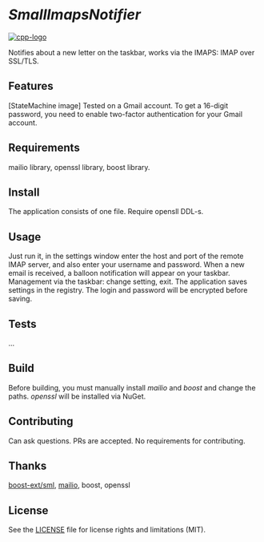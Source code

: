 # _SmallImapsNotifier_
[![cpp-logo](https://img.shields.io/badge/C++v20-Solutions-blue.svg?style=flat&logo=c%2B%2B)](
https://en.wikipedia.org/wiki/C++
)

Notifies about a new letter on the taskbar, works via the IMAPS: IMAP over SSL/TLS.

## Features
[StateMachine image]
Tested on a Gmail account. To get a 16-digit password, you need to enable two-factor authentication for your Gmail account.

## Requirements
mailio library, openssl library, boost library.

## Install
The application consists of one file. Require opensll DDL-s.

## Usage
Just run it, in the settings window enter the host and port of the remote IMAP server, and also enter your username and password.
When a new email is received, a balloon notification will appear on your taskbar.
Management via the taskbar: change setting, exit.
The application saves settings in the registry. The login and password will be encrypted before saving.

## Tests
...

## Build
Before building, you must manually install *mailio* and *boost* and change the paths.
*openssl* will be installed via NuGet.

## Contributing
Can ask questions. PRs are accepted. No requirements for contributing.

## Thanks
[boost-ext/sml](https://github.com/boost-ext/sml), [mailio](https://github.com/karastojko/mailio), boost, openssl

## License
See the [LICENSE](https://github.com/Alex0vSky/SmallImapsNotifier/blob/main/LICENSE) file for license rights and limitations (MIT).
